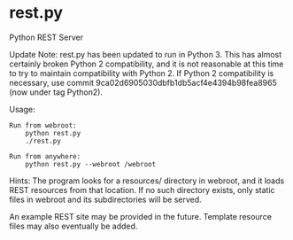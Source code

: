 rest.py
=======

Python REST Server

Update Note:
	rest.py has been updated to run in Python 3.  This has almost certainly broken Python 2 compatibility, and it is not reasonable at this time to try to maintain compatibility with Python 2.  If Python 2 compatibility is necessary, use commit 9ca02d6905030dbfb1db5acf4e4394b98fea8965 (now under tag Python2).




Usage:

	Run from webroot:
		python rest.py
		./rest.py

	Run from anywhere:
		python rest.py --webroot /webroot

Hints:
	The program looks for a resources/ directory in webroot, and it loads
	REST resources from that location.  If no such directory exists, only
	static files in webroot and its subdirectories will be served.



An example REST site may be provided in the future.  Template resource files may
also eventually be added.
